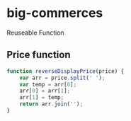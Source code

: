 # big-commerces
Reuseable Function

## Price function

```javascript
function reverseDisplayPrice(price) {
    var arr = price.split(' ');
    var temp = arr[0];
    arr[0] = arr[1];
    arr[1] = temp;
    return arr.join('');
}
```
